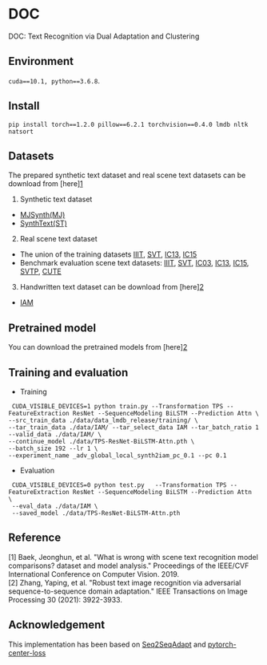 # DOC
DOC: Text Recognition via Dual Adaptation and Clustering

## Environment
 `cuda==10.1, python==3.6.8`.
 
 ## Install
 `pip install torch==1.2.0 pillow==6.2.1 torchvision==0.4.0 lmdb nltk natsort`
 
 ## Datasets
 The prepared synthetic text dataset and real scene text datasets can be download from [here][1](https://www.dropbox.com/sh/i39abvnefllx2si/AAAbAYRvxzRp3cIE5HzqUw3ra?dl=0)
 1. Synthetic text dataset
 * [MJSynth(MJ)](https://www.robots.ox.ac.uk/~vgg/data/text/)
 * [SynthText(ST)](https://www.robots.ox.ac.uk/~vgg/data/scenetext/)
 2. Real scene text dataset
 * The union of the training datasets [IIIT](http://cvit.iiit.ac.in/projects/SceneTextUnderstanding/IIIT5K.html), [SVT](http://www.iapr-tc11.org/mediawiki/index.php/The_Street_View_Text_Dataset), [IC13](https://rrc.cvc.uab.es/?ch=2), [IC15](https://rrc.cvc.uab.es/?ch=4)
 * Benchmark evaluation scene text datasets:  [IIIT](http://cvit.iiit.ac.in/projects/SceneTextUnderstanding/IIIT5K.html), [SVT](http://www.iapr-tc11.org/mediawiki/index.php/The_Street_View_Text_Dataset), [IC03](http://www.iapr-tc11.org/mediawiki/index.php/ICDAR_2003_Robust_Reading_Competitions), [IC13](https://rrc.cvc.uab.es/?ch=2), [IC15](https://rrc.cvc.uab.es/?ch=4), [SVTP](https://openaccess.thecvf.com/content_iccv_2013/papers/Phan_Recognizing_Text_with_2013_ICCV_paper.pdf), [CUTE](http://cs-chan.com/downloads_CUTE80_dataset.html)
 3. Handwritten text dataset can be download from [here][2](https://drive.google.com/drive/folders/15WPsuPJDCzhp2SvYZLRj8mAlT3zmoAMW)
 * [IAM](https://fki.tic.heia-fr.ch/databases/iam-handwriting-database)
 ## Pretrained model
 You can download the pretrained models from [here][2](https://www.dropbox.com/sh/4a9vrtnshozu929/AAAZucKLtEAUDuOufIRDVPOTa?dl=0)
 ## Training and evaluation
 * Training
```
 CUDA_VISIBLE_DEVICES=1 python train.py --Transformation TPS --FeatureExtraction ResNet --SequenceModeling BiLSTM --Prediction Attn \
--src_train_data ./data/data_lmdb_release/training/ \
--tar_train_data ./data/IAM/ --tar_select_data IAM --tar_batch_ratio 1 --valid_data ./data/IAM/ \
--continue_model ./data/TPS-ResNet-BiLSTM-Attn.pth \
--batch_size 192 --lr 1 \
--experiment_name _adv_global_local_synth2iam_pc_0.1 --pc 0.1
```
* Evaluation
```
 CUDA_VISIBLE_DEVICES=0 python test.py   --Transformation TPS --FeatureExtraction ResNet --SequenceModeling BiLSTM --Prediction Attn   \
 --eval_data ./data/IAM \
 --saved_model ./data/TPS-ResNet-BiLSTM-Attn.pth 
 ```
 ## Reference
 [1] Baek, Jeonghun, et al. "What is wrong with scene text recognition model comparisons? dataset and model analysis." Proceedings of the IEEE/CVF International Conference on Computer Vision. 2019.\
 [2] Zhang, Yaping, et al. "Robust text image recognition via adversarial sequence-to-sequence domain adaptation." IEEE Transactions on Image Processing 30 (2021): 3922-3933.
 ## Acknowledgement
 This implementation has been based on [Seq2SeqAdapt](https://github.com/AprilYapingZhang/Seq2SeqAdapt) and [pytorch-center-loss](https://github.com/KaiyangZhou/pytorch-center-loss)
